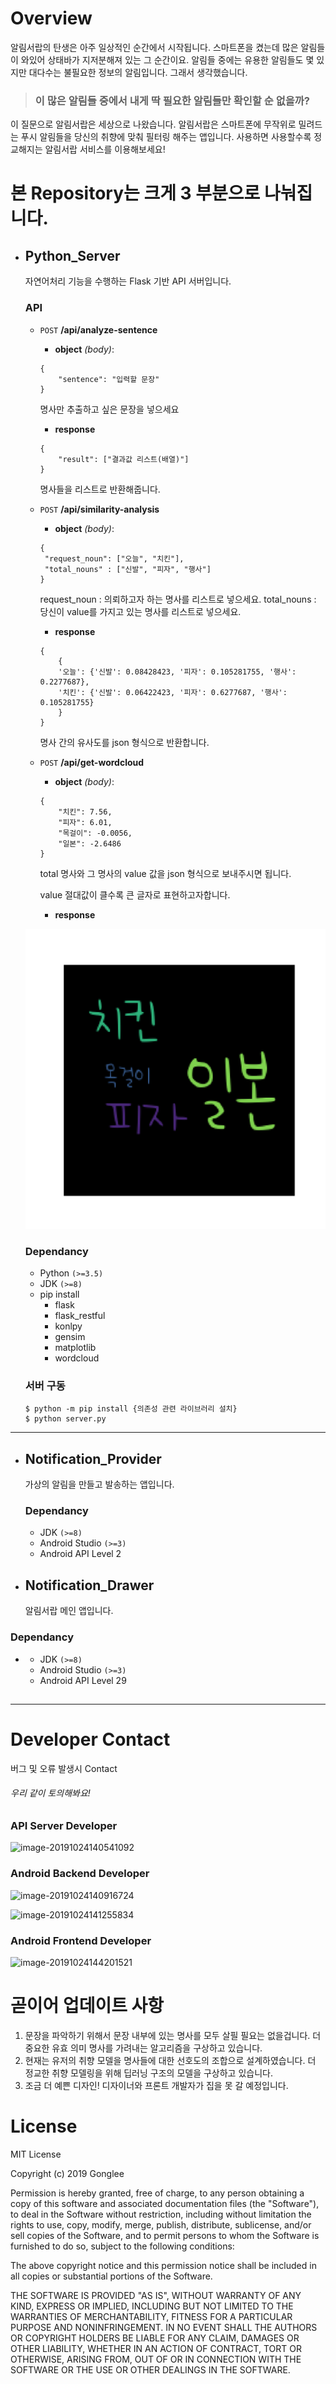 # Overview

알림서랍의 탄생은 아주 일상적인 순간에서 시작됩니다. 스마트폰을 켰는데 많은 알림들이 와있어 상태바가 지저분해져 있는 그 순간이요. 알림들 중에는 유용한 알림들도 몇 있지만 대다수는 불필요한 정보의 알림입니다. 그래서 생각했습니다. 

> ### 이 많은 알림들 중에서 내게 딱 필요한 알림들만 확인할 순 없을까?

이 질문으로 알림서랍은 세상으로 나왔습니다. 알림서랍은 스마트폰에 무작위로 밀려드는 푸시 알림들을 당신의 취향에 맞춰 필터링 해주는 앱입니다. 사용하면 사용할수록 정교해지는 알림서랍 서비스를 이용해보세요!



# 본 Repository는 크게 3 부분으로 나눠집니다.





- ## Python_Server

  자연어처리 기능을 수행하는 Flask 기반 API 서버입니다.

  

  ### API

  - `POST` **/api/analyze-sentence**

    - **object** *(body)*: 

    ```
    {
        "sentence": "입력할 문장"
    }
    ```

    명사만 추출하고 싶은 문장을 넣으세요

    - **response**

    ```
    {
        "result": ["결과값 리스트(배열)"]
    }
    ```

    명사들을 리스트로 반환해줍니다.

    

  - `POST` **/api/similarity-analysis**

    - **object** *(body)*:

    ```
    {
     "request_noun": ["오늘", "치킨"],
     "total_nouns" : ["신발", "피자", "행사"]
    }
    ```

    request_noun : 의뢰하고자 하는 명사를 리스트로 넣으세요.
    total_nouns : 당신이 value를 가지고 있는 명사를 리스트로 넣으세요.

    - **response**

    ```
    {
        {
        '오늘': {'신발': 0.08428423, '피자': 0.105281755, '행사': 0.2277687}, 
        '치킨': {'신발': 0.06422423, '피자': 0.6277687, '행사': 0.105281755}
        }
    }
    ```

    명사 간의 유사도를 json 형식으로 반환합니다.

    

  - `POST` **/api/get-wordcloud**

    - **object** *(body)*:

    ```
    {
        "치킨": 7.56,
        "피자": 6.01,
        "목걸이": -0.0056,
        "일본": -2.6486
    }
    ```

    total 명사와 그 명사의 value 값을 json 형식으로 보내주시면 됩니다.   

    value 절대값이 클수록 큰 글자로 표현하고자합니다.

    - **response**

  [![img](https://github.com/noti-dropper/backend/raw/master/nouns_cloud.png)](https://github.com/noti-dropper/backend/blob/master/nouns_cloud.png)

  ### Dependancy

  - Python `(>=3.5)`
  - JDK `(>=8)`
  - pip install
    - flask
    - flask_restful
    - konlpy
    - gensim
    - matplotlib
    - wordcloud

  ### 서버 구동

  ```
  $ python -m pip install {의존성 관련 라이브러리 설치}
  $ python server.py
  ```



***

- ## Notification_Provider

  가상의 알림을 만들고 발송하는 앱입니다.

  

  ### Dependancy

  - JDK `(>=8)`
  - Android Studio `(>=3)`
  - Android API Level 2

## 

- ## Notification_Drawer

  알림서랍 메인 앱입니다. 



### 	 Dependancy

- - JDK `(>=8)`
  - Android Studio `(>=3)`
  - Android API Level 29

## 

***



# Developer Contact

버그 및 오류 발생시 Contact 

###### 우리 같이 토의해봐요!

### API Server Developer

![image-20191024140541092](C:\Users\Admin\AppData\Roaming\Typora\typora-user-images\image-20191024140541092.png)



### Android Backend Developer

![image-20191024140916724](C:\Users\Admin\AppData\Roaming\Typora\typora-user-images\image-20191024140916724.png)

![image-20191024141255834](C:\Users\Admin\AppData\Roaming\Typora\typora-user-images\image-20191024141255834.png)



### Android Frontend Developer

![image-20191024144201521](C:\Users\Admin\AppData\Roaming\Typora\typora-user-images\image-20191024144201521.png)







# 곧이어 업데이트 사항

1. 문장을 파악하기 위해서 문장 내부에 있는 명사를 모두 살필 필요는 없을겁니다. 더 중요한 유효 의미 명사를 가려내는 알고리즘을 구상하고 있습니다.
2. 현재는 유저의 취향 모델을 명사들에 대한 선호도의 조합으로 설계하였습니다. 더 정교한 취향 모델링을 위해 딥러닝 구조의 모델을 구상하고 있습니다.
3. 조금 더 예쁜 디자인! 디자이너와 프론트 개발자가 집을 못 갈 예정입니다.









# License

MIT License

Copyright (c) 2019 Gonglee

Permission is hereby granted, free of charge, to any person obtaining a copy
of this software and associated documentation files (the "Software"), to deal
in the Software without restriction, including without limitation the rights
to use, copy, modify, merge, publish, distribute, sublicense, and/or sell
copies of the Software, and to permit persons to whom the Software is
furnished to do so, subject to the following conditions:

The above copyright notice and this permission notice shall be included in all
copies or substantial portions of the Software.

THE SOFTWARE IS PROVIDED "AS IS", WITHOUT WARRANTY OF ANY KIND, EXPRESS OR
IMPLIED, INCLUDING BUT NOT LIMITED TO THE WARRANTIES OF MERCHANTABILITY,
FITNESS FOR A PARTICULAR PURPOSE AND NONINFRINGEMENT. IN NO EVENT SHALL THE
AUTHORS OR COPYRIGHT HOLDERS BE LIABLE FOR ANY CLAIM, DAMAGES OR OTHER
LIABILITY, WHETHER IN AN ACTION OF CONTRACT, TORT OR OTHERWISE, ARISING FROM,
OUT OF OR IN CONNECTION WITH THE SOFTWARE OR THE USE OR OTHER DEALINGS IN THE
SOFTWARE.

